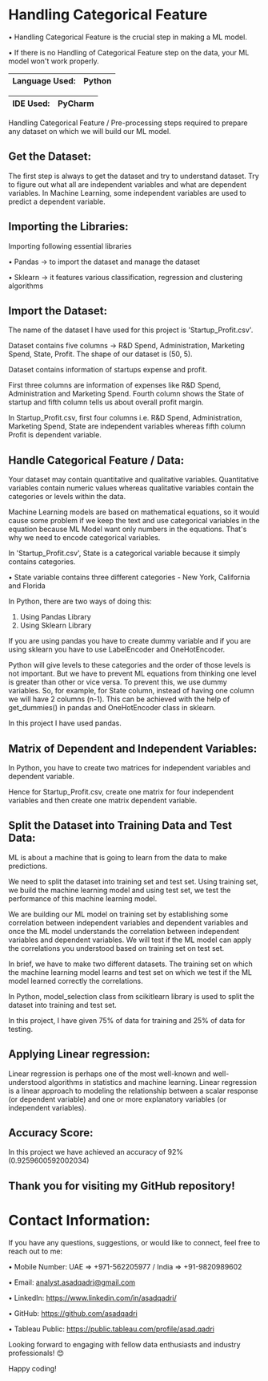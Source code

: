 # Handling Categorical Feature

• Handling Categorical Feature is the crucial step in making a ML model.

• If there is no Handling of Categorical Feature step on the data, your ML model won't work properly.

|Language Used: | Python |
|--- |--- |

|IDE Used: | PyCharm |
|--- |--- |

Handling Categorical Feature / Pre-processing steps required to prepare any dataset on which we will build our ML model.

## Get the Dataset:

The first step is always to get the dataset and try to understand dataset. Try to figure out what all are independent variables and what are dependent variables. In Machine Learning, some independent variables are used to predict a dependent variable.

## Importing the Libraries:

Importing following essential libraries

•	Pandas -> to import the dataset and manage the dataset

•	Sklearn -> it features various classification, regression and clustering algorithms

## Import the Dataset:

The name of the dataset I have used for this project is 'Startup_Profit.csv'.

Dataset contains five columns -> R&D Spend, Administration, Marketing Spend, State, Profit. The shape of our dataset is (50, 5).

Dataset contains information of startups expense and profit. 

First three columns are information of expenses like R&D Spend, Administration and Marketing Spend. Fourth column shows the State of startup and fifth column tells us about overall profit margin.

In Startup_Profit.csv, first four columns i.e. R&D Spend, Administration, Marketing Spend, State are independent variables whereas fifth column Profit is dependent variable.

## Handle Categorical Feature / Data:

Your dataset may contain quantitative and qualitative variables. Quantitative variables contain numeric values whereas qualitative variables contain the categories or levels within the data.

Machine Learning models are based on mathematical equations, so it would cause some problem if we keep the text and use categorical variables in the equation because ML Model want only numbers in the equations. That's why we need to encode categorical variables.

In 'Startup_Profit.csv', State is a categorical variable because it simply contains categories.

• State variable contains three different categories - New York, California and Florida

In Python, there are two ways of doing this:
   1. Using Pandas Library
   2. Using Sklearn Library

If you are using pandas you have to create dummy variable and if you are using sklearn you have to use LabelEncoder and OneHotEncoder.

Python will give levels to these categories and the order of those levels is not important. But we have to prevent ML equations from thinking one level is greater than other or vice versa. To prevent this, we use dummy variables. So, for example, for State column, instead of having one column we will have 2 columns (n-1). This can be achieved with the help of get_dummies() in pandas and OneHotEncoder class in sklearn.

In this project I have used pandas.

## Matrix of Dependent and Independent Variables:

In Python, you have to create two matrices for independent variables and dependent variable.

Hence for Startup_Profit.csv, create one matrix for four independent variables and then create one matrix dependent variable.

## Split the Dataset into Training Data and Test Data:

ML is about a machine that is going to learn from the data to make predictions.

We need to split the dataset into training set and test set. Using training set, we build the machine learning model and using test set, we test the performance of this machine learning model.

We are building our ML model on training set by establishing some correlation between independent variables and dependent variables and once the ML model understands the correlation between independent variables and dependent variables. We will test if the ML model can apply the correlations you understood based on training set on test set.

In brief, we have to make two different datasets. The training set on which the machine learning model learns and test set on which we test if the ML model learned correctly the correlations.

In Python, model_selection class from scikitlearn library is used to split the dataset into training and test set.

In this project, I have given 75% of data for training and 25% of data for testing.

## Applying Linear regression:

Linear regression is perhaps one of the most well-known and well-understood algorithms in statistics and machine learning. Linear regression is a linear approach to modeling the relationship between a scalar response (or dependent variable) and one or more explanatory variables (or independent variables).

## Accuracy Score:
In this project we have achieved an accuracy of 92% (0.9259600592002034)

## Thank you for visiting my GitHub repository!

# Contact Information:

If you have any questions, suggestions, or would like to connect, feel free to reach out to me:

• Mobile Number: UAE => +971-562205977 / India => +91-9820989602

• Email: analyst.asadqadri@gmail.com

• LinkedIn: https://www.linkedin.com/in/asadqadri/

• GitHub: https://github.com/asadqadri

• Tableau Public: https://public.tableau.com/profile/asad.qadri

Looking forward to engaging with fellow data enthusiasts and industry professionals! 😊

Happy coding!
